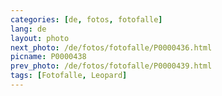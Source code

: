 ```yaml
---
categories: [de, fotos, fotofalle]
lang: de
layout: photo
next_photo: /de/fotos/fotofalle/P0000436.html
picname: P0000438
prev_photo: /de/fotos/fotofalle/P0000439.html
tags: [Fotofalle, Leopard]
---
```

